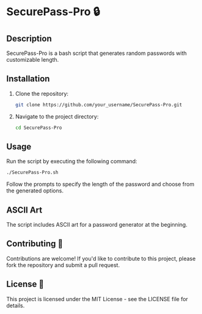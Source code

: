 # SecurePass-Pro 🔒

## Description
SecurePass-Pro is a bash script that generates random passwords with customizable length.

## Installation
1. Clone the repository:
    ```bash
    git clone https://github.com/your_username/SecurePass-Pro.git
    ```
2. Navigate to the project directory:
    ```bash
    cd SecurePass-Pro
    ```

## Usage
Run the script by executing the following command:
```bash
./SecurePass-Pro.sh
```
Follow the prompts to specify the length of the password and choose from the generated options.

## ASCII Art
The script includes ASCII art for a password generator at the beginning.

## Contributing 🤝
Contributions are welcome! If you'd like to contribute to this project, please fork the repository and submit a pull request.

## License 📝
This project is licensed under the MIT License - see the LICENSE file for details.

